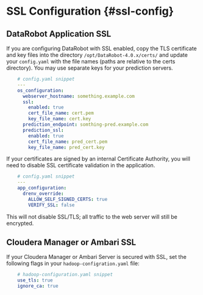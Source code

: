 # SSL Configuration {#ssl-config}

## DataRobot Application SSL

If you are configuring DataRobot with SSL enabled, copy the TLS certificate and key files into the directory `/opt/DataRobot-4.0.x/certs/` and update your `config.yaml` with the file names (paths are relative to the certs directory).
You may use separate keys for your prediction servers.

```yaml
    # config.yaml snippet
    ---
    os_configuration:
      webserver_hostname: something.example.com
      ssl:
        enabled: true
        cert_file_name: cert.pem
        key_file_name: cert.key
      prediction_endpoint: somthing-pred.example.com
      prediction_ssl:
        enabled: true
        cert_file_name: pred_cert.pem
        key_file_name: pred_cert.key
``` 

If your certificates are signed by an internal Certificate Authority, you will need to disable SSL certificate validation in the application.
```yaml
    # config.yaml snippet
    ---
    app_configuration:
      drenv_override:
        ALLOW_SELF_SIGNED_CERTS: true
        VERIFY_SSL: false
```
This will not disable SSL/TLS; all traffic to the web server will still be encrypted.

## Cloudera Manager or Ambari SSL

If your Cloudera Manager or Ambari Server is secured with SSL, set the following flags in your `hadoop-configration.yaml` file:

```yaml
    # hadoop-configuration.yaml snippet
    use_tls: true
    ignore_ca: true
```
